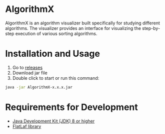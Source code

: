 # AlgorithmX
AlgorithmX is an algorithm visualizer built specifically for studying different algorithms. The visualizer provides an interface for visualizing the step-by-step execution of various sorting algorithms.

# Installation and Usage
1. Go to [releases](https://github.com/MarkHmnv/AlgorithmX/releases)
2. Download jar file
3. Double click to start or run this command:
```bash
java -jar AlgorithmX-x.x.x.jar 
```
# Requirements for Development
* [Java Development Kit (JDK) 8 or higher](https://www.java.com/)
* [FlatLaf library](https://github.com/JFormDesigner/FlatLaf)


